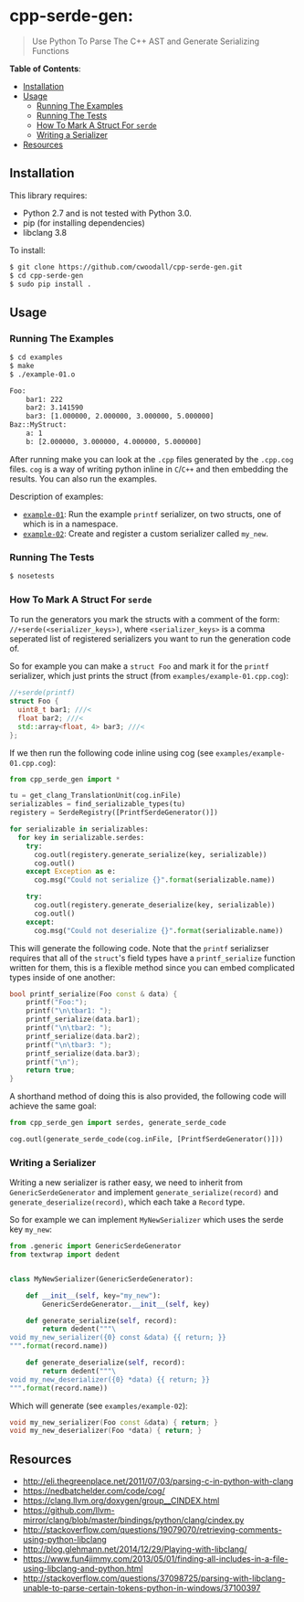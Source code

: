 # cpp-serde-gen:
> Use Python To Parse The C++ AST and Generate Serializing Functions

**Table of Contents**:

<!-- TOC depthFrom:2 depthTo:6 withLinks:1 updateOnSave:1 orderedList:0 -->

- [Installation](#installation)
- [Usage](#usage)
	- [Running The Examples](#running-the-examples)
	- [Running The Tests](#running-the-tests)
	- [How To Mark A Struct For `serde`](#how-to-mark-a-struct-for-serde)
	- [Writing a Serializer](#writing-a-serializer)
- [Resources](#resources)

<!-- /TOC -->

## Installation

This library requires:

- Python 2.7 and is not tested with Python 3.0.
- pip (for installing dependencies)
- libclang 3.8

To install:

```sh
$ git clone https://github.com/cwoodall/cpp-serde-gen.git
$ cd cpp-serde-gen
$ sudo pip install .
```

## Usage
### Running The Examples

```sh
$ cd examples
$ make
$ ./example-01.o

Foo:
	bar1: 222
	bar2: 3.141590
	bar3: [1.000000, 2.000000, 3.000000, 5.000000]
Baz::MyStruct:
	a: 1
	b: [2.000000, 3.000000, 4.000000, 5.000000]
```

After running make you can look at the `.cpp` files generated by the `.cpp.cog`
files. `cog` is a way of writing python inline in `C`/`C++` and then embedding
the results. You can also run the examples.

Description of examples:

- [`example-01`][example-01]: Run the example `printf` serializer, on two structs, one of
                which is in a namespace.
- [`example-02`][example-02]: Create and register a custom serializer called `my_new`.

[example-01]: examples/example-01.cpp.cog
[example-02]: examples/example-02.cpp.cog

### Running The Tests

```sh
$ nosetests
```

### How To Mark A Struct For `serde`

To run the generators you mark the structs with a comment of the form:
`//+serde(<serializer_keys>)`, where `<serializer_keys>` is a comma seperated
list of registered serializers you want to run the generation code of.

So for example you can make a `struct Foo` and mark it for the `printf`
serializer, which just prints the struct (from
`examples/example-01.cpp.cog`):

```c++
//+serde(printf)
struct Foo {
  uint8_t bar1; ///<
  float bar2; ///<
  std::array<float, 4> bar3; ///<
};
```

If we then run the following code inline using cog
(see `examples/example-01.cpp.cog`):

```py
from cpp_serde_gen import *

tu = get_clang_TranslationUnit(cog.inFile)
serializables = find_serializable_types(tu)
registery = SerdeRegistry([PrintfSerdeGenerator()])

for serializable in serializables:
  for key in serializable.serdes:
    try:
      cog.outl(registery.generate_serialize(key, serializable))
      cog.outl()
    except Exception as e:
      cog.msg("Could not serialize {}".format(serializable.name))

    try:
      cog.outl(registery.generate_deserialize(key, serializable))
      cog.outl()
    except:
      cog.msg("Could not deserialize {}".format(serializable.name))
```

This will generate the following code. Note that the `printf` serializser
requires that all of the `struct`'s field types have a `printf_serialize`
function written for them, this is a flexible method since you can embed
complicated types inside of one another:

```c++
bool printf_serialize(Foo const & data) {
	printf("Foo:");
	printf("\n\tbar1: ");
	printf_serialize(data.bar1);
	printf("\n\tbar2: ");
	printf_serialize(data.bar2);
	printf("\n\tbar3: ");
	printf_serialize(data.bar3);
	printf("\n");
	return true;
}
```

A shorthand method of doing this is also provided, the following code will
achieve the same goal:

```python
from cpp_serde_gen import serdes, generate_serde_code

cog.outl(generate_serde_code(cog.inFile, [PrintfSerdeGenerator()]))
```

### Writing a Serializer

Writing a new serializer is rather easy, we need to inherit from
`GenericSerdeGenerator` and implement `generate_serialize(record)` and
`generate_deserialize(record)`, which each take a `Record` type.

So for example we can implement `MyNewSerializer` which uses the serde
key `my_new`:

```py
from .generic import GenericSerdeGenerator
from textwrap import dedent


class MyNewSerializer(GenericSerdeGenerator):

    def __init__(self, key="my_new"):
        GenericSerdeGenerator.__init__(self, key)

    def generate_serialize(self, record):
        return dedent("""\
void my_new_serializer({0} const &data) {{ return; }}
""".format(record.name))

    def generate_deserialize(self, record):
        return dedent("""\
void my_new_deserializer({0} *data) {{ return; }}
""".format(record.name))
```

Which will generate (see `examples/example-02`):

```c++
void my_new_serializer(Foo const &data) { return; }
void my_new_deserializer(Foo *data) { return; }
```

## Resources

- http://eli.thegreenplace.net/2011/07/03/parsing-c-in-python-with-clang
- https://nedbatchelder.com/code/cog/
- https://clang.llvm.org/doxygen/group__CINDEX.html
- https://github.com/llvm-mirror/clang/blob/master/bindings/python/clang/cindex.py
- http://stackoverflow.com/questions/19079070/retrieving-comments-using-python-libclang
- http://blog.glehmann.net/2014/12/29/Playing-with-libclang/
- https://www.fun4jimmy.com/2013/05/01/finding-all-includes-in-a-file-using-libclang-and-python.html
- http://stackoverflow.com/questions/37098725/parsing-with-libclang-unable-to-parse-certain-tokens-python-in-windows/37100397
